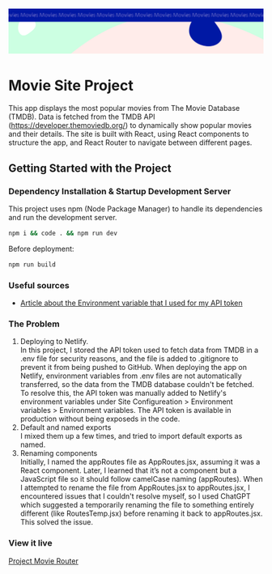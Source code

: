 <h1 align="center">
  <a href="">
    <img src="/src/assets/movies.svg" alt="Project Banner Image">
  </a>
</h1>

# Movie Site Project

This app displays the most popular movies from The Movie Database (TMDB). Data is fetched from the TMDB API (https://developer.themoviedb.org/) to dynamically show popular movies and their details. The site is built with React, using React components to structure the app, and React Router to navigate between different pages.

## Getting Started with the Project

### Dependency Installation & Startup Development Server

This project uses npm (Node Package Manager) to handle its dependencies and run the development server.

```bash
npm i && code . && npm run dev
```
Before deployment:

```bash
npm run build
```

### Useful sources 
- [Article about the Environment variable that I used for my API token](https://medium.com/@bhaskarkumar.india/leveraging-vites-environment-variables-for-secure-api-key-management-dd533849a5b8)

### The Problem
1. Deploying to Netlify.  
In this project, I stored the API token used to fetch data from TMDB in a .env file for security reasons, and the file is added to .gitignore to prevent it from being pushed to GitHub. When deploying the app on Netlify, environment variables from .env files are not automatically transferred, so the data from the TMDB database couldn't be fetched.   To resolve this, the API token was manually added to Netlify's environment variables under Site Configureation > Environment variables > Environment variables. The API token is available in production without being exposeds in the code.  
2. Default and named exports  
I mixed them up a few times, and tried to import default exports as named.   
3. Renaming components  
Initially, I named the appRoutes file as AppRoutes.jsx, assuming it was a React component. Later, I learned that it’s not a component but a JavaScript file so it should follow camelCase naming (appRoutes). When I attempted to rename the file from AppRoutes.jsx to appRoutes.jsx, I encountered issues that I couldn't resolve myself, so I used ChatGPT which suggested a temporarily renaming the file to something entirely different (like RoutesTemp.jsx) before renaming it back to appRoutes.jsx. This solved the issue.

### View it live
[Project Movie Router](https://project-movie-router.netlify.app/)

